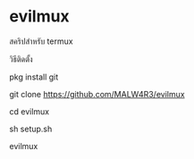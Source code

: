 # evilmux

สคริปสำหรับ termux

วิธีติดตั้ง

pkg install git

git clone https://github.com/MALW4R3/evilmux

cd evilmux

sh setup.sh

evilmux

